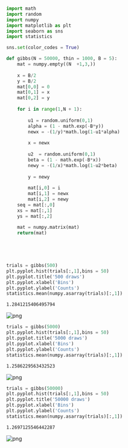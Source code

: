 

```python

```


```python
import math
import random
import numpy
import matplotlib as plt
import seaborn as sns
import statistics

sns.set(color_codes = True)

def gibbs(N = 50000, thin = 1000, B = 5):
    mat = numpy.empty((N  +1,3,))
    
    x = B/2
    y = B/2
    mat[0,0] = 0
    mat[0,1] = x
    mat[0,2] = y
    
    for i in range(1,N + 1):
       
        u1 = random.uniform(0,1)
        alpha = (1 - math.exp(-B*y))
        newx = -(1/y)*math.log(1-u1*alpha)
        
        x = newx
        
        u2  = random.uniform(0,1)
        beta = (1 - math.exp(-B*x))
        newy = -(1/x)*math.log(1-u2*beta)
        
        y = newy
        
        mat[i,0] = i
        mat[i,1] = newx
        mat[i,2] = newy
    seq = mat[:,0]
    xs = mat[:,1]
    ys = mat[:,2]
    
    mat = numpy.matrix(mat)
    return(mat)
  





```


```python
trials = gibbs(500)
plt.pyplot.hist(trials[:,1],bins = 50)
plt.pyplot.title('500 draws')
plt.pyplot.xlabel('Bins')
plt.pyplot.ylabel('Counts')
statistics.mean(numpy.asarray(trials)[:,1])

```




    1.2841215406495794




![png](output_2_1.png)



```python
trials = gibbs(5000)
plt.pyplot.hist(trials[:,1],bins = 50)
plt.pyplot.title('5000 draws')
plt.pyplot.xlabel('Bins')
plt.pyplot.ylabel('Counts')
statistics.mean(numpy.asarray(trials)[:,1])
```




    1.2586229563432523




![png](output_3_1.png)



```python
trials = gibbs(50000)
plt.pyplot.hist(trials[:,1],bins = 50)
plt.pyplot.title('50000 draws')
plt.pyplot.xlabel('Bins')
plt.pyplot.ylabel('Counts')
statistics.mean(numpy.asarray(trials)[:,1])
```




    1.2697125546442287




![png](output_4_1.png)

